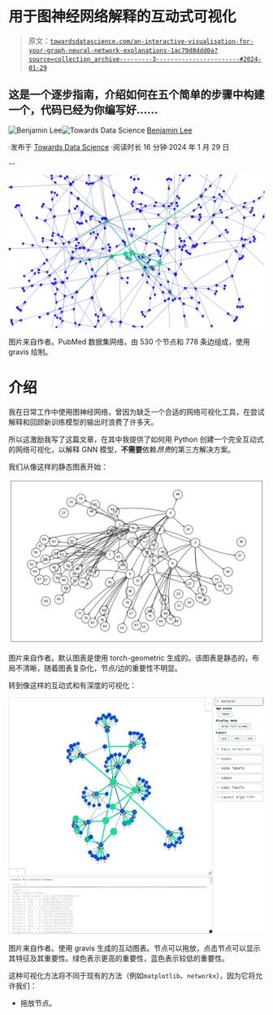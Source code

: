 # 用于图神经网络解释的互动式可视化

> 原文：[`towardsdatascience.com/an-interactive-visualisation-for-your-graph-neural-network-explanations-1ac79d8ddd0a?source=collection_archive---------3-----------------------#2024-01-29`](https://towardsdatascience.com/an-interactive-visualisation-for-your-graph-neural-network-explanations-1ac79d8ddd0a?source=collection_archive---------3-----------------------#2024-01-29)

## 这是一个逐步指南，介绍如何在五个简单的步骤中构建一个，代码已经为你编写好……

[](https://medium.com/@bl3e967?source=post_page---byline--1ac79d8ddd0a--------------------------------)![Benjamin Lee](https://medium.com/@bl3e967?source=post_page---byline--1ac79d8ddd0a--------------------------------)[](https://towardsdatascience.com/?source=post_page---byline--1ac79d8ddd0a--------------------------------)![Towards Data Science](https://towardsdatascience.com/?source=post_page---byline--1ac79d8ddd0a--------------------------------) [Benjamin Lee](https://medium.com/@bl3e967?source=post_page---byline--1ac79d8ddd0a--------------------------------)

·发布于 [Towards Data Science](https://towardsdatascience.com/?source=post_page---byline--1ac79d8ddd0a--------------------------------) ·阅读时长 16 分钟·2024 年 1 月 29 日

--

![](img/a76cc13189333b458e5df122b489e9dc.png)

图片来自作者。PubMed 数据集网络，由 530 个节点和 778 条边组成，使用 gravis 绘制。

# 介绍

我在日常工作中使用图神经网络，曾因为缺乏一个合适的网络可视化工具，在尝试解释和回顾新训练模型的输出时浪费了许多天。

所以这激励我写了这篇文章，在其中我提供了如何用 Python 创建一个完全互动式的网络可视化，以解释 GNN 模型，**不需要**依赖*昂贵*的第三方解决方案。

我们从像这样的静态图表开始：

![](img/26765c6235f45ab6725f31bb7218faff.png)

图片来自作者。默认图表是使用 torch-geometric 生成的。该图表是静态的，布局不清晰，随着图表复杂化，节点/边的重要性不明显。

转到像这样的互动式和有深度的可视化：

![](img/882211b776ce55dc64fa099988c1d8c5.png)

图片来自作者。使用 gravis 生成的互动图表。节点可以拖放，点击节点可以显示其特征及其重要性。绿色表示更高的重要性，蓝色表示较低的重要性。

这种可视化方法将不同于现有的方法（例如`matplotlib`、`networkx`），因为它将允许我们：

+   拖放节点。
